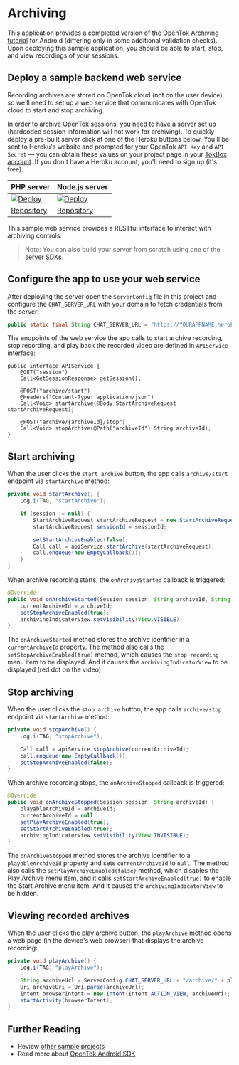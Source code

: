 # Archiving

This application provides a completed version of the [OpenTok Archiving tutorial](https://tokbox.com/developer/tutorials/android/archiving/) for Android (differing only in some additional validation checks). Upon deploying this sample application, you should be able to start, stop, and view recordings of your sessions.
## Deploy a sample backend web service
Recording archives are stored on OpenTok cloud (not on the user device), so we'll need to set up a web service that communicates with OpenTok cloud to start and stop archiving.

In order to archive OpenTok sessions, you need to have a server set up (hardcoded session information will not work for archiving). To quickly deploy a pre-built server click at one of the Heroku buttons below. You'll be sent to Heroku's website and prompted for your OpenTok `API Key` and `API Secret` — you can obtain these values on your project page in your [TokBox account](https://tokbox.com/account/user/signup). If you don't have a Heroku account, you'll need to sign up (it's free).

| PHP server  | Node.js server|
| ------------- | ------------- |
| <a href="https://heroku.com/deploy?template=https://github.com/opentok/learning-opentok-php" target="_blank"> <img src="https://www.herokucdn.com/deploy/button.png" alt="Deploy"></a>  | <a href="https://heroku.com/deploy?template=https://github.com/opentok/learning-opentok-node" target="_blank"> <img src="https://www.herokucdn.com/deploy/button.png" alt="Deploy"></a>  |
| [Repository](https://github.com/opentok/learning-opentok-php) | [Repository](https://github.com/opentok/learning-opentok-node) |

This sample web service provides a RESTful interface to interact with archiving controls. 

> Note: You can also build your server from scratch using one of the [server SDKs](https://tokbox.com/developer/sdks/server/).

## Configure the app to use your web service
After deploying the server open the `ServerConfig` file in this project and configure the `CHAT_SERVER_URL` with your domain to fetch credentials from the server:

```java
public static final String CHAT_SERVER_URL = "https://YOURAPPNAME.herokuapp.com";
```

The endpoints of the web service the app calls to start archive recording, stop recording, and play back the recorded video are defined in `APIService` interface:

```
public interface APIService {
    @GET("session")
    Call<GetSessionResponse> getSession();

    @POST("archive/start")
    @Headers("Content-Type: application/json")
    Call<Void> startArchive(@Body StartArchiveRequest startArchiveRequest);

    @POST("archive/{archiveId}/stop")
    Call<Void> stopArchive(@Path("archiveId") String archiveId);
}
```

## Start archiving

When the user clicks the `start archive` button, the app calls `archive/start` endpoint via `startArchive` method:

```java
private void startArchive() {
    Log.i(TAG, "startArchive");

    if (session != null) {
        StartArchiveRequest startArchiveRequest = new StartArchiveRequest();
        startArchiveRequest.sessionId = sessionId;

        setStartArchiveEnabled(false);
        Call call = apiService.startArchive(startArchiveRequest);
        call.enqueue(new EmptyCallback());
    }
}
```

When archive recording starts, the `onArchiveStarted` callback is triggered:

```java
@Override
public void onArchiveStarted(Session session, String archiveId, String archiveName) {
    currentArchiveId = archiveId;
    setStopArchiveEnabled(true);
    archivingIndicatorView.setVisibility(View.VISIBLE);
}
```

The `onArchiveStarted` method stores the archive identifier in a `currentArchiveId` property. The method also calls the `setStopArchiveEnabled(true)` method, which causes the `stop recording` menu item to be displayed. And it causes the `archivingIndicatorView` to be displayed (red dot on the video).

## Stop archiving

When the user clicks the `stop archive` button, the app calls `archive/stop` endpoint via `startArchive` method:

```java
private void stopArchive() {
    Log.i(TAG, "stopArchive");

    Call call = apiService.stopArchive(currentArchiveId);
    call.enqueue(new EmptyCallback());
    setStopArchiveEnabled(false);
}
```

When archive recording stops, the `onArchiveStopped` callback is triggered:

```java
@Override
public void onArchiveStopped(Session session, String archiveId) {
    playableArchiveId = archiveId;
    currentArchiveId = null;
    setPlayArchiveEnabled(true);
    setStartArchiveEnabled(true);
    archivingIndicatorView.setVisibility(View.INVISIBLE);
}
```

The `onArchiveStopped` method stores the archive identifier to a `playableArchiveId` property
and sets `currentArchiveId` to `null`. The method also calls the `setPlayArchiveEnabled(false)`
method, which disables the Play Archive menu item, and it calls `setStartArchiveEnabled(true)` to
enable the Start Archive menu item. And it causes the `archivingIndicatorView` to be hidden.

## Viewing recorded archives

When the user clicks the play archive button, the `playArchive` method opens a web page (in the device's web browser) that displays the archive recording:

```java
private void playArchive() {
    Log.i(TAG, "playArchive");

    String archiveUrl = ServerConfig.CHAT_SERVER_URL + "/archive/" + playableArchiveId + "/view";
    Uri archiveUri = Uri.parse(archiveUrl);
    Intent browserIntent = new Intent(Intent.ACTION_VIEW, archiveUri);
    startActivity(browserIntent);
}
```

## Further Reading

* Review [other sample projects](../)
* Read more about [OpenTok Android SDK](https://tokbox.com/developer/sdks/android/)